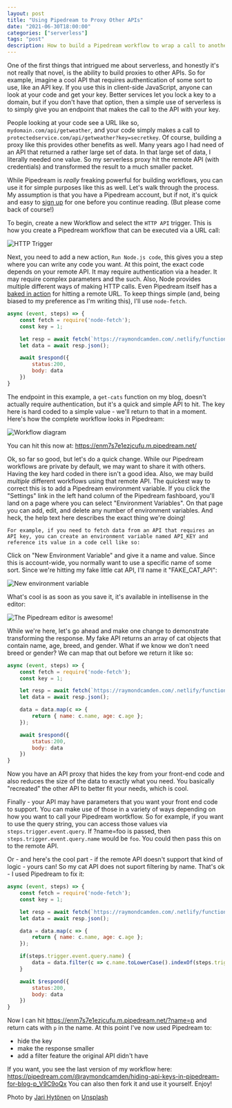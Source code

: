 ```yaml
---
layout: post
title: "Using Pipedream to Proxy Other APIs"
date: "2021-06-30T18:00:00"
categories: ["serverless"]
tags: "post"
description: How to build a Pipedream workflow to wrap a call to another API, for hiding keys and transforming the result
---
```


One of the first things that intrigued me about serverless, and honestly it's not really that novel, is the ability to build proxies to other APIs. So for example, imagine a cool API that requires authentication of some sort to use, like an API key. If you use this in client-side JavaScript, anyone can look at your code and get your key. Better services let you lock a key to a domain, but if you don't have that option, then a simple use of serverless is to simply give you an endpoint that makes the call to the API with your key. 

People looking at your code see a URL like so, `mydomain.com/api/getweather`, and your code simply makes a call to `protectedservice.com/api/getweather?key=secretkey`. Of course, building a proxy like this provides other benefits as well. Many years ago I had need of an API that returned a rather large set of data. In that large set of data, I literally needed one value. So my serverless proxy hit the remote API (with credentials) and transformed the result to a much smaller packet. 

While Pipedream is *really* freaking powerful for building workflows, you can use it for simple purposes like this as well. Let's walk through the process. My assumption is that you have a Pipedream account, but if not, it's quick and easy to [sign up](https://pipedream.com/new?tutorial=1) for one before you continue reading. (But please come back of course!)

To begin, create a new Workflow and select the `HTTP API` trigger. This is how you create a Pipedream workflow that can be executed via a URL call:

<p>
<img src="https://static.raymondcamden.com/images/2021/06/pd1.png" alt="HTTP Trigger" class="lazyload imgborder imgcenter">
</p>

Next, you need to add a new action, `Run Node.js code`, this gives you a step where you can write any code you want. At this point, the exact code depends on your remote API. It may require authentication via a header. It may require complex parameters and the such. Also, Node provides multiple different ways of making HTTP calls. Even Pipedream itself has a [baked in action](https://pipedream.com/docs/quickstart/make-http-request/#use-a-pre-built-action-to-make-an-http-request-from-your-workflow) for hitting a remote URL. To keep things simple (and, being biased to my preference as I'm writing this), I'll use `node-fetch`. 

```js
async (event, steps) => {
	const fetch = require('node-fetch');
	const key = 1;

	let resp = await fetch(`https://raymondcamden.com/.netlify/functions/get-cats?key=${key}`);
	let data = await resp.json();

	await $respond({
		status:200,
		body: data
	})
}
```

The endpoint in this example, a `get-cats` function on my blog, doesn't actually require authentication, but it's a quick and simple API to hit. The key here is hard coded to a simple value - we'll return to that in a moment. Here's how the complete workflow looks in Pipedream:

<p>
<img src="https://static.raymondcamden.com/images/2021/06/pd2.jpg" alt="Workflow diagram" class="lazyload imgborder imgcenter">
</p>

You can hit this now at: <https://enm7s7e1ezjcufu.m.pipedream.net/>

Ok, so far so good, but let's do a quick change. While our Pipedream workflows are private by default, we may want to share it with others. Having the key hard coded in there isn't a good idea. Also, we may build *multiple* different workflows using that remote API. The quickest way to correct this is to add a Pipedream environment variable. If you click the "Settings" link in the left hand column of the Pipedream fashboard, you'll land on a page where you can select "Environment Variables". On that page you can add, edit, and delete any number of environment variables. And heck, the help text here describes the exact thing we're doing!

```
For example, if you need to fetch data from an API that requires an API key, you can create an environment variable named API_KEY and reference its value in a code cell like so:
```

Click on "New Environment Variable" and give it a name and value. Since this is account-wide, you normally want to use a specific name of some sort. Since we're hitting my fake little cat API, I'll name it "FAKE_CAT_API":

<p>
<img src="https://static.raymondcamden.com/images/2021/06/pd3.jpg" alt="New environment variable" class="lazyload imgborder imgcenter">
</p>

What's cool is as soon as you save it, it's available in intellisense in the editor:

<p>
<img src="https://static.raymondcamden.com/images/2021/06/pd4.jpg" alt="The Pipedream editor is awesome!" class="lazyload imgborder imgcenter">
</p>

While we're here, let's go ahead and make one change to demonstrate transforming the response. My fake API returns an array of cat objects that contain name, age, breed, and gender. What if we know we don't need breed or gender? We can map that out before we return it like so:

```js
async (event, steps) => {
	const fetch = require('node-fetch');
	const key = 1;

	let resp = await fetch(`https://raymondcamden.com/.netlify/functions/get-cats?key=${key}`);
	let data = await resp.json();

	data = data.map(c => {
		return { name: c.name, age: c.age };
	});

	await $respond({
		status:200,
		body: data
	})
}
```

Now you have an API proxy that hides the key from your front-end code and also reduces the size of the data to exactly what you need. You basically "recreated" the other API to better fit your needs, which is cool. 

Finally - your API may have parameters that you want your front end code to support. You can make use of those in a variety of ways depending on how you want to call your Pipedream wortkflow. So for example, if you want to use the query string, you can access those values via `steps.trigger.event.query`. If ?name=foo is passed, then `steps.trigger.event.query.name` would be `foo`. You could then pass this on to the remote API.

Or - and here's the cool part - if the remote API doesn't support that kind of logic - yours can! So my cat API does not suport filtering by name. That's ok - I used Pipedream to fix it:

```js
async (event, steps) => {
	const fetch = require('node-fetch');
	const key = 1;

	let resp = await fetch(`https://raymondcamden.com/.netlify/functions/get-cats?key=${key}`);
	let data = await resp.json();

	data = data.map(c => {
		return { name: c.name, age: c.age };
	});

	if(steps.trigger.event.query.name) {
		data = data.filter(c => c.name.toLowerCase().indexOf(steps.trigger.event.query.name) >= 0);
	}

	await $respond({
		status:200,
		body: data
	})
}
```

Now I can hit <https://enm7s7e1ezjcufu.m.pipedream.net/?name=p> and return cats with `p` in the name. At this point I've now used Pipedream to:

* hide the key
* make the response smaller
* add a filter feature the original API didn't have

If you want, you see the last version of my workflow here: <https://pipedream.com/@raymondcamden/hiding-api-keys-in-pipedream-for-blog-p_V9C9oQx> You can also then fork it and use it yourself. Enjoy!


Photo by <a href="https://unsplash.com/@jarispics?utm_source=unsplash&utm_medium=referral&utm_content=creditCopyText">Jari Hytönen</a> on <a href="https://unsplash.com/s/photos/cats?utm_source=unsplash&utm_medium=referral&utm_content=creditCopyText">Unsplash</a>